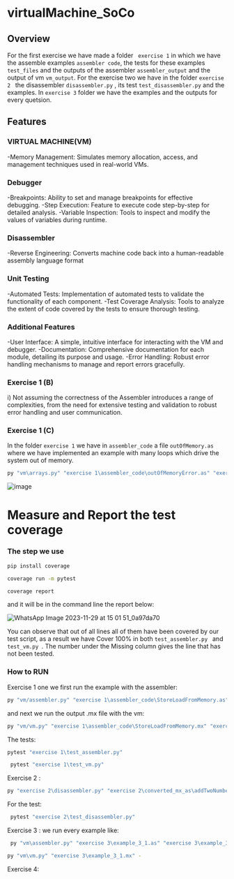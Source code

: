 # virtualMachine_SoCo
## Overview
For the first exercise we have made a folder ` exercise 1`  in which we have the assemble examples `assembler code`, the tests for these examples `test_files` and the outputs of the assembler `assembler_output` and the output of vm `vm_output`. For the exercise two we have in the folder `exercise 2 ` the disassembler `disassembler.py` , its test `test_disassembler.py` and the examples. In `exercise 3` folder we have the examples and the outputs for every quetsion.

## Features
### VIRTUAL MACHINE(VM)
-Memory Management: Simulates memory allocation, access, and management techniques used in real-world VMs.

### Debugger
-Breakpoints: Ability to set and manage breakpoints for effective debugging.
-Step Execution: Feature to execute code step-by-step for detailed analysis.
-Variable Inspection: Tools to inspect and modify the values of variables during runtime.

### Disassembler
-Reverse Engineering: Converts machine code back into a human-readable assembly language format
### Unit Testing
-Automated Tests: Implementation of automated tests to validate the functionality of each component.
-Test Coverage Analysis: Tools to analyze the extent of code covered by the tests to ensure thorough testing.

### Additional Features
-User Interface: A simple, intuitive interface for interacting with the VM and debugger.
-Documentation: Comprehensive documentation for each module, detailing its purpose and usage.
-Error Handling: Robust error handling mechanisms to manage and report errors gracefully.

### Exercise 1 (B)
i) 
Not assuming the correctness of the Assembler introduces a range of complexities, from the need for extensive testing and validation to robust error handling and user communication.

### Exercise 1 (C)
In the folder `exercise 1` we have in `assembler_code` a file `outOfMemory.as` where we have implemented an example with many loops which drive the system out of memory.
```bash
py "vm\arrays.py" "exercise 1\assembler_code\outOfMemoryError.as" "exercise 1\assembler_code\outOfMemoryError.mx"
```
![image](https://github.com/JorgeOrtizV/virtualMachine_SoCo/assets/141324290/f6bbd0de-f6f5-4e0b-9004-3201f693468b)


# Measure and Report the test coverage


### The step we use 

```bash
pip install coverage
```
```bash
coverage run -m pytest

```
```bash
coverage report
```
and it will be in the command line the report below:

![WhatsApp Image 2023-11-29 at 15 01 51_0a97da70](https://github.com/JorgeOrtizV/virtualMachine_SoCo/assets/141324290/30bc3f9e-895d-44f0-b0fa-6d4f0f04f8d8)



You can observe that out of all lines all of them have been covered by our test script, as a result we have Cover 100% in both  `test_assembler.py ` and  `test_vm.py `. The number under the Missing column gives the line that has not been tested.

### How to RUN
Exercise 1 one we first run the example with the assembler:
```bash
py "vm/assembler.py" "exercise 1\assembler_code\StoreLoadFromMemory.as" "exercise 1\assembler_code\StoreLoadFromMemory.mx"
```
and next we run the output .mx file with the vm:

```bash
py "vm/vm.py" "exercise 1\assembler_code\StoreLoadFromMemory.mx" "exercise 1\assembler_code\StoreLoadFromMemory_vm.mx" 
```
The tests:
```bash
pytest "exercise 1\test_assembler.py"
```

```bash
 pytest "exercise 1\test_vm.py"
```

Exercise 2 :

```bash
py "exercise 2\disassembler.py" "exercise 2\converted_mx_as\addTwoNumbers.mx" "exercise 2\converted_mx_as\addTwoNumbers.as"
```
For the test:
```bash
 pytest "exercise 2\test_disassembler.py"
```
Exercise 3 :
we run every example like:

```bash
 py "vm\assembler.py" "exercise 3\example_3_1.as" "exercise 3\example_3_1.mx"
```
```bash
py "vm\vm.py" "exercise 3\example_3_1.mx" -
```
Exercise 4:





